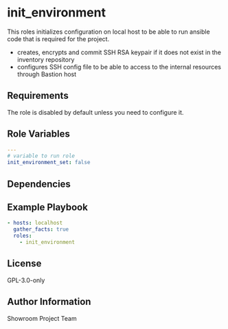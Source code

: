 init_environment
=========

This roles initializes configuration on local host to be able to run ansible code that is required for the project.

* creates, encrypts and commit SSH RSA keypair if it does not exist in the inventory repository
* configures SSH config file to be able to access to the internal resources through Bastion host

Requirements
------------
The role is disabled by default unless you need to configure it.

Role Variables
--------------

```yaml
---
# variable to run role
init_environment_set: false

```

Dependencies
------------


Example Playbook
----------------

```yaml
- hosts: localhost
  gather_facts: true
  roles:
    - init_environment
```

License
-------

GPL-3.0-only

Author Information
------------------

Showroom Project Team
